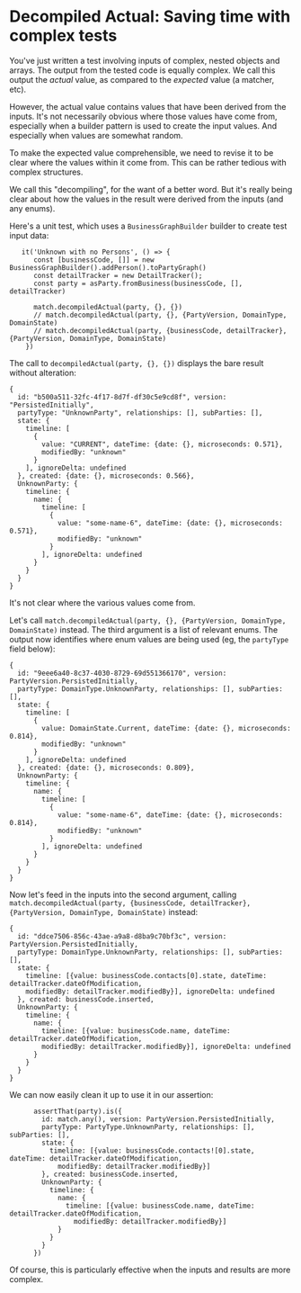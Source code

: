 # Decompiled Actual: Saving time with complex tests

You've just written a test involving inputs of complex, nested objects and arrays.
The output from the tested code is equally complex. 
We call this output the *actual* value, as compared to the *expected* value (a matcher, etc).

However, the actual value contains values that have been derived from the inputs.
It's not necessarily obvious where those values have come from, 
especially when a builder pattern is used to create the input values. 
And especially when values are somewhat random.

To make the expected value comprehensible, we need to revise it to be clear where the values within it come from.
This can be rather tedious with complex structures.

We call this "decompiling", for the want of a better word. 
But it's really being clear about how the values in the result were derived from the inputs (and any enums).

Here's a unit test, which uses a `BusinessGraphBuilder` builder to create test input data:

```
   it('Unknown with no Persons', () => {
      const [businessCode, []] = new BusinessGraphBuilder().addPerson().toPartyGraph()
      const detailTracker = new DetailTracker();
      const party = asParty.fromBusiness(businessCode, [], detailTracker)

      match.decompiledActual(party, {}, {})
      // match.decompiledActual(party, {}, {PartyVersion, DomainType, DomainState)
      // match.decompiledActual(party, {businessCode, detailTracker}, {PartyVersion, DomainType, DomainState)
    })
```

The call to `decompiledActual(party, {}, {})` displays the bare result without alteration:

```
{
  id: "b500a511-32fc-4f17-8d7f-df30c5e9cd8f", version: "PersistedInitially", 
  partyType: "UnknownParty", relationships: [], subParties: [], 
  state: {
    timeline: [
      {
        value: "CURRENT", dateTime: {date: {}, microseconds: 0.571}, 
        modifiedBy: "unknown"
      }
    ], ignoreDelta: undefined
  }, created: {date: {}, microseconds: 0.566}, 
  UnknownParty: {
    timeline: {
      name: {
        timeline: [
          {
            value: "some-name-6", dateTime: {date: {}, microseconds: 0.571}, 
            modifiedBy: "unknown"
          }
        ], ignoreDelta: undefined
      }
    }
  }
}

```
It's not clear where the various values come from. 

Let's call `match.decompiledActual(party, {}, {PartyVersion, DomainType, DomainState)` instead. 
The third argument is a list of relevant enums.
The output now identifies where enum values are being used (eg, the `partyType` field below):

```
{
  id: "9eee6a40-8c37-4030-8729-69d551366170", version: PartyVersion.PersistedInitially, 
  partyType: DomainType.UnknownParty, relationships: [], subParties: [], 
  state: {
    timeline: [
      {
        value: DomainState.Current, dateTime: {date: {}, microseconds: 0.814}, 
        modifiedBy: "unknown"
      }
    ], ignoreDelta: undefined
  }, created: {date: {}, microseconds: 0.809}, 
  UnknownParty: {
    timeline: {
      name: {
        timeline: [
          {
            value: "some-name-6", dateTime: {date: {}, microseconds: 0.814}, 
            modifiedBy: "unknown"
          }
        ], ignoreDelta: undefined
      }
    }
  }
}
```

Now let's feed in the inputs into the second argument, calling 
`match.decompiledActual(party, {businessCode, detailTracker}, {PartyVersion, DomainType, DomainState)` instead:

```
{
  id: "ddce7506-856c-43ae-a9a8-d8ba9c70bf3c", version: PartyVersion.PersistedInitially, 
  partyType: DomainType.UnknownParty, relationships: [], subParties: [], 
  state: {
    timeline: [{value: businessCode.contacts[0].state, dateTime: detailTracker.dateOfModification, 
    modifiedBy: detailTracker.modifiedBy}], ignoreDelta: undefined
  }, created: businessCode.inserted, 
  UnknownParty: {
    timeline: {
      name: {
        timeline: [{value: businessCode.name, dateTime: detailTracker.dateOfModification, 
        modifiedBy: detailTracker.modifiedBy}], ignoreDelta: undefined
      }
    }
  }
}
```

We can now easily clean it up to use it in our assertion:

```
      assertThat(party).is({
        id: match.any(), version: PartyVersion.PersistedInitially,
        partyType: PartyType.UnknownParty, relationships: [], subParties: [],
        state: {
          timeline: [{value: businessCode.contacts![0].state, dateTime: detailTracker.dateOfModification,
            modifiedBy: detailTracker.modifiedBy}]
        }, created: businessCode.inserted,
        UnknownParty: {
          timeline: {
            name: {
              timeline: [{value: businessCode.name, dateTime: detailTracker.dateOfModification,
                modifiedBy: detailTracker.modifiedBy}]
            }
          }
        }
      })
```

Of course, this is particularly effective when the inputs and results are more complex.